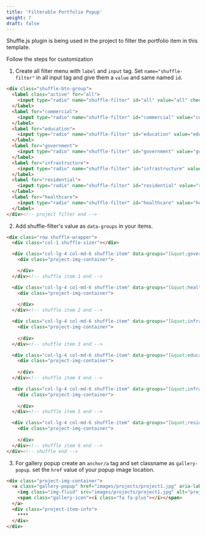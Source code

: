 ```yaml
---
title: 'Filterable Portfolio Popup'
weight: 7
draft: false
---
```

Shuffle.js plugin is being used in the project to filter the portfolio item in this template.

Follow the steps for customization

1. Create all filter menu with `label` and `input` tag. Set `name="shuffle-filter"` in all input tag and give them a `value` and same named `id`.

```html
<div class="shuffle-btn-group">
  <label class="active" for="all">
    <input type="radio" name="shuffle-filter" id="all" value="all" checked="checked">Show All
  </label>
  <label for="commercial">
    <input type="radio" name="shuffle-filter" id="commercial" value="commercial">Commercial
  </label>
  <label for="education">
    <input type="radio" name="shuffle-filter" id="education" value="education">Education
  </label>
  <label for="government">
    <input type="radio" name="shuffle-filter" id="government" value="government">Government
  </label>
  <label for="infrastructure">
    <input type="radio" name="shuffle-filter" id="infrastructure" value="infrastructure">Infrastructure
  </label>
  <label for="residential">
    <input type="radio" name="shuffle-filter" id="residential" value="residential">Residential
  </label>
  <label for="healthcare">
    <input type="radio" name="shuffle-filter" id="healthcare" value="healthcare">Healthcare
  </label>
</div><!-- project filter end -->
```

2. Add shuffle-filter's value as `data-groups` in your items.

```html
<div class="row shuffle-wrapper">
  <div class="col-1 shuffle-sizer"></div>

  <div class="col-lg-4 col-md-6 shuffle-item" data-groups="[&quot;government&quot;,&quot;healthcare&quot;]">
    <div class="project-img-container">

    </div>
  </div><!-- shuffle item 1 end -->

  <div class="col-lg-4 col-md-6 shuffle-item" data-groups="[&quot;healthcare&quot;]">
    <div class="project-img-container">
    
    </div>
  </div><!-- shuffle item 2 end -->

  <div class="col-lg-4 col-md-6 shuffle-item" data-groups="[&quot;infrastructure&quot;,&quot;commercial&quot;]">
    <div class="project-img-container">
    
    </div>
  </div><!-- shuffle item 3 end -->

  <div class="col-lg-4 col-md-6 shuffle-item" data-groups="[&quot;education&quot;,&quot;infrastructure&quot;]">
    <div class="project-img-container">
    
    </div>
  </div><!-- shuffle item 4 end -->

  <div class="col-lg-4 col-md-6 shuffle-item" data-groups="[&quot;infrastructure&quot;,&quot;education&quot;]">
    <div class="project-img-container">
    
    </div>
  </div><!-- shuffle item 5 end -->

  <div class="col-lg-4 col-md-6 shuffle-item" data-groups="[&quot;residential&quot;]">
    <div class="project-img-container">
    
    </div>
  </div><!-- shuffle item 6 end -->
</div><!-- shuffle end -->
```

3. For gallery popup create an `anchor/a` tag and set classname as `gallery-popup`. set the `href` value of your popup image location.

```html
<div class="project-img-container">
  <a class="gallery-popup" href="images/projects/project1.jpg" aria-label="project-img">
    <img class="img-fluid" src="images/projects/project1.jpg" alt="project-img">
    <span class="gallery-icon"><i class="fa fa-plus"></i></span>
  </a>
  <div class="project-item-info">
    ****
  </div>
</div>
```